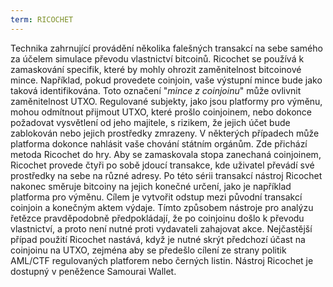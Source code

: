 ```yaml
---
term: RICOCHET
---
```


Technika zahrnující provádění několika falešných transakcí na sebe samého za účelem simulace převodu vlastnictví bitcoinů. Ricochet se používá k zamaskování specifik, které by mohly ohrozit zaměnitelnost bitcoinové mince. Například, pokud provedete coinjoin, vaše výstupní mince bude jako taková identifikována. Toto označení "_mince z coinjoinu_" může ovlivnit zaměnitelnost UTXO. Regulované subjekty, jako jsou platformy pro výměnu, mohou odmítnout přijmout UTXO, které prošlo coinjoinem, nebo dokonce požadovat vysvětlení od jeho majitele, s rizikem, že jejich účet bude zablokován nebo jejich prostředky zmrazeny. V některých případech může platforma dokonce nahlásit vaše chování státním orgánům. Zde přichází metoda Ricochet do hry. Aby se zamaskovala stopa zanechaná coinjoinem, Ricochet provede čtyři po sobě jdoucí transakce, kde uživatel převádí své prostředky na sebe na různé adresy. Po této sérii transakcí nástroj Ricochet nakonec směruje bitcoiny na jejich konečné určení, jako je například platforma pro výměnu. Cílem je vytvořit odstup mezi původní transakcí coinjoin a konečným aktem výdaje. Tímto způsobem nástroje pro analýzu řetězce pravděpodobně předpokládají, že po coinjoinu došlo k převodu vlastnictví, a proto není nutné proti vydavateli zahajovat akce. Nejčastější případ použití Ricochet nastává, když je nutné skrýt předchozí účast na coinjoinu na UTXO, zejména aby se předešlo cílení ze strany politik AML/CTF regulovaných platforem nebo černých listin. Nástroj Ricochet je dostupný v peněžence Samourai Wallet.
